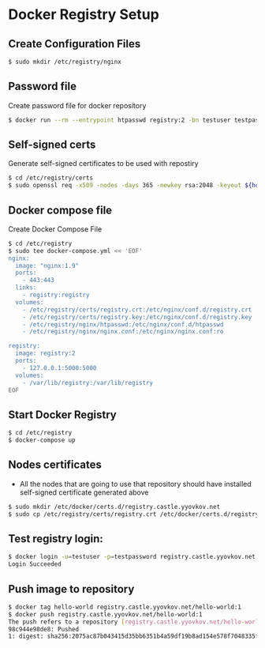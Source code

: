 # Docker Registry Setup
## Create Configuration Files
```bash
$ sudo mkdir /etc/registry/nginx
```

## Password file
Create password file for docker repository
```bash
$ docker run --rm --entrypoint htpasswd registry:2 -bn testuser testpassword > /etc/registry/htpasswd
```

## Self-signed certs
Generate self-signed certificates to be used with repostiry
```bash
$ cd /etc/registry/certs
$ sudo openssl req -x509 -nodes -days 365 -newkey rsa:2048 -keyout ${hostname -s}.key -out ${hostname -s}.pem
```

## Docker compose file
Create Docker Compose File
```bash
$ cd /etc/registry
$ sudo tee docker-compose.yml << 'EOF'
nginx:
  image: "nginx:1.9"
  ports:
    - 443:443
  links:
    - registry:registry
  volumes:
    - /etc/registry/certs/registry.crt:/etc/nginx/conf.d/registry.crt
    - /etc/registry/certs/registry.key:/etc/nginx/conf.d/registry.key
    - /etc/registry/nginx/htpasswd:/etc/nginx/conf.d/htpasswd
    - /etc/registry/nginx/nginx.conf:/etc/nginx/nginx.conf:ro

registry:
  image: registry:2
  ports:
    - 127.0.0.1:5000:5000
  volumes:
    - /var/lib/registry:/var/lib/registry
EOF
```

## Start Docker Registry
```bash
$ cd /etc/registry
$ docker-compose up
```

## Nodes certificates
* All the nodes  that are going to use that repository should have installed
self-signed certificate generated above

```bash
$ sudo mkdir /etc/docker/certs.d/registry.castle.yyovkov.net
$ sudo cp /etc/registry/certs/registry.crt /etc/docker/certs.d/registry.castle.yyovkov.net
```

## Test registry login:
```bash
$ docker login -u=testuser -p=testpassword registry.castle.yyovkov.net
Login Succeeded
```

## Push image to repository
```bash
$ docker tag hello-world registry.castle.yyovkov.net/hello-world:1
$ docker push registry.castle.yyovkov.net/hello-world:1
The push refers to a repository [registry.castle.yyovkov.net/hello-world]
98c944e98de8: Pushed
1: digest: sha256:2075ac87b043415d35bb6351b4a59df19b8ad154e578f7048335feeb02d0f759 size: 524
```
